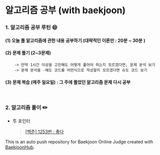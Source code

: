 # 알고리즘 공부 (with baekjoon)
### 1. 알고리즘 공부 루틴 😄
#### (1) 오늘 풀 알고리즘에 관한 내용 공부하기 (대략적인 이론만 : 20분 ~ 30분 )
#### (2) 문제 풀기 (2~3문제)
        -> 만약 1시간 이상을 고민해도 어떻게 풀어야 하는지 모르겠다면, 문제 분석 보기
        -> 문제 분석을 -해도 코드를 어떤식으로 작성할지 모르겠다면 슈도 코드 보기
#### (3) 문제 복습 (매주 일요일) : 그 주에 풀었던 알고리즘 문제 다시 공부
  </br>
  
### 2. 알고리즘 풀이 :pencil2:

  - 투 포인터
     > [[백준] 1253번 : 좋다](https://velog.io/@dbwls89173/%EB%B0%B1%EC%A4%80-1253%EB%B2%88-%EC%A2%8B%EB%8B%A4)

   


This is an auto push repository for Baekjoon Online Judge created with [BaekjoonHub](https://github.com/BaekjoonHub/BaekjoonHub).
